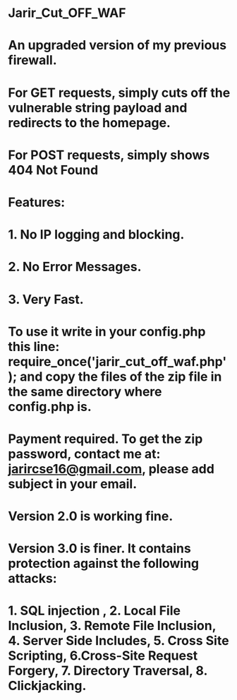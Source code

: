 # Jarir_Cut_OFF_WAF
# An upgraded version of my previous firewall.
# For GET requests, simply cuts off the vulnerable string payload and redirects to the homepage.
# For POST requests, simply shows 404 Not Found
# Features:
# 1. No IP logging and blocking.
# 2. No Error Messages.
# 3. Very Fast.
# To use it write in your config.php this line: require_once('jarir_cut_off_waf.php'); and copy the files of the zip file in the same directory where config.php is. 
# Payment required. To get the zip password, contact me at: jarircse16@gmail.com, please add subject in your email. 
# Version 2.0 is working fine.
# Version 3.0 is finer. It contains protection against the following attacks:
# 1. SQL injection , 2. Local File Inclusion, 3. Remote File Inclusion, 4. Server Side Includes, 5. Cross Site Scripting, 6.Cross-Site Request Forgery, 7. Directory Traversal, 8. Clickjacking.
